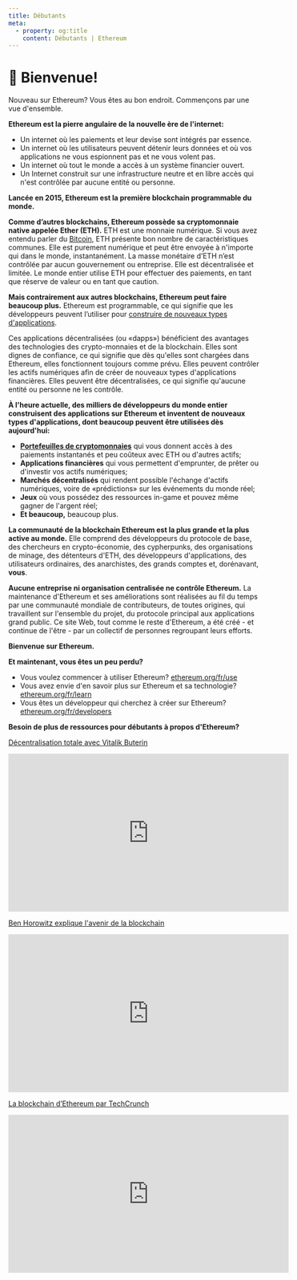```yaml
---
title: Débutants
meta:
  - property: og:title
    content: Débutants | Ethereum
---
```


# 👋 Bienvenue!

Nouveau sur Ethereum? Vous êtes au bon endroit. Commençons par une vue d'ensemble.

**Ethereum est la pierre angulaire de la nouvelle ère de l'internet:**

- Un internet où les paiements et leur devise sont intégrés par essence.
- Un internet où les utilisateurs peuvent détenir leurs données et où vos applications ne vous espionnent pas et ne vous volent pas.
- Un internet où tout le monde a accès à un système financier ouvert.
- Un Internet construit sur une infrastructure neutre et en libre accès qui n'est contrôlée par aucune entité ou personne.

**Lancée en 2015, Ethereum est la première blockchain programmable du monde.**

**Comme d’autres blockchains, Ethereum possède sa cryptomonnaie native appelée Ether (ETH).** ETH est une monnaie numérique. Si vous avez entendu parler du [Bitcoin](http://bitcoin.org/), ETH présente bon nombre de caractéristiques communes. Elle est purement numérique et peut être envoyée à n'importe qui dans le monde, instantanément. La masse monétaire d’ETH n’est contrôlée par aucun gouvernement ou entreprise. Elle est décentralisée et limitée. Le monde entier utilise ETH pour effectuer des paiements, en tant que réserve de valeur ou en tant que caution.

**Mais contrairement aux autres blockchains, Ethereum peut faire beaucoup plus.** Ethereum est programmable, ce qui signifie que les développeurs peuvent l’utiliser pour [construire de nouveaux types d'applications](/fr/use/#_1-utiliser-une-application-fondee-sur-ethereum).

Ces applications décentralisées (ou «dapps») bénéficient des avantages des technologies des crypto-monnaies et de la blockchain. Elles sont dignes de confiance, ce qui signifie que dès qu'elles sont chargées dans Ethereum, elles fonctionnent toujours comme prévu. Elles peuvent contrôler les actifs numériques afin de créer de nouveaux types d'applications financières. Elles peuvent être décentralisées, ce qui signifie qu'aucune entité ou personne ne les contrôle.

**À l'heure actuelle, des milliers de développeurs du monde entier construisent des applications sur Ethereum et inventent de nouveaux types d'applications, dont beaucoup peuvent être utilisées dès aujourd'hui:**

- [**Portefeuilles de cryptomonnaies**](/fr/use/#_3-qu-est-ce-qu-un-portefeuille-et-lequel-dois-je-utiliser) qui vous donnent accès à des paiements instantanés et peu coûteux avec ETH ou d'autres actifs;
- **Applications financières** qui vous permettent d'emprunter, de prêter ou d'investir vos actifs numériques;
- **Marchés décentralisés** qui rendent possible l'échange d'actifs numériques, voire de «prédictions» sur les événements du monde réel;
- **Jeux** où vous possédez des ressources in-game et pouvez même gagner de l'argent réel;
- **Et beaucoup,** beaucoup plus.

**La communauté de la blockchain Ethereum est la plus grande et la plus active au monde.** Elle comprend des développeurs du protocole de base, des chercheurs en crypto-économie, des cypherpunks, des organisations de minage, des détenteurs d'ETH, des développeurs d'applications, des utilisateurs ordinaires, des anarchistes, des grands comptes et, dorénavant, **vous**.

**Aucune entreprise ni organisation centralisée ne contrôle Ethereum.** La maintenance d'Ethereum et ses améliorations sont réalisées au fil du temps par une communauté mondiale de contributeurs, de toutes origines, qui travaillent sur l'ensemble du projet, du protocole principal aux applications grand public. Ce site Web, tout comme le reste d'Ethereum, a été créé - et continue de l'être - par un collectif de personnes regroupant leurs efforts.

**Bienvenue sur Ethereum.**

**Et maintenant, vous êtes un peu perdu?**

- Vous voulez commencer à utiliser Ethereum? [ethereum.org/fr/use](/fr/use/)
- Vous avez envie d'en savoir plus sur Ethereum et sa technologie? [ethereum.org/fr/learn](/fr/learn/)
- Vous êtes un développeur qui cherchez à créer sur Ethereum? [ethereum.org/fr/developers](/fr/developers/)

**Besoin de plus de ressources pour débutants à propos d'Ethereum?**

[Décentralisation totale avec Vitalik Buterin](https://youtu.be/WSN5BaCzsbo)

<div class="iframe-container">
  <iframe width="560" height="315" src="https://www.youtube.com/embed/WSN5BaCzsbo" frameborder="0" allow="accelerometer; autoplay; encrypted-media; gyroscope; picture-in-picture" allowfullscreen></iframe>
</div>

[Ben Horowitz explique l'avenir de la blockchain](https://www.youtube.com/watch?v=l9jvKWKmRfs&feature=youtu.be)

<div class="iframe-container">
  <iframe width="560" height="315" src="https://www.youtube.com/embed/l9jvKWKmRfs" frameborder="0" allow="accelerometer; autoplay; encrypted-media; gyroscope; picture-in-picture" allowfullscreen></iframe>
</div>

[La blockchain d’Ethereum par TechCrunch](https://www.youtube.com/watch?v=WfULutvxvzY)

<div class="iframe-container">
  <iframe width="560" height="315" src="https://www.youtube.com/embed/WfULutvxvzY" frameborder="0" allow="accelerometer; autoplay; encrypted-media; gyroscope; picture-in-picture" allowfullscreen></iframe>
</div>
